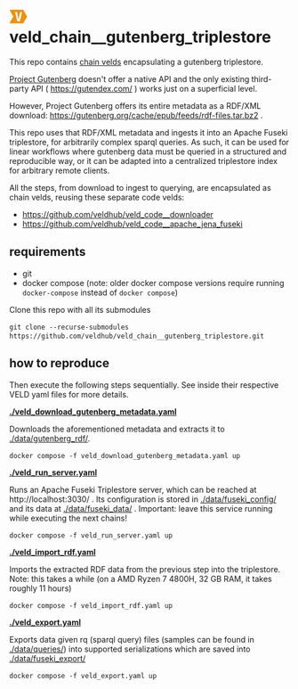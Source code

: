 # ![veld chain](https://raw.githubusercontent.com/veldhub/.github/refs/heads/main/images/symbol_V_letter.png) veld_chain__gutenberg_triplestore

This repo contains [chain velds](https://zenodo.org/records/13322913) encapsulating a gutenberg
triplestore.

[Project Gutenberg](https://www.gutenberg.org/) doesn't offer a native API and the only existing 
third-party API ( https://gutendex.com/ ) works just on a superficial level. 

However, Project Gutenberg offers its entire metadata as a RDF/XML download: 
https://gutenberg.org/cache/epub/feeds/rdf-files.tar.bz2 .

This repo uses that RDF/XML metadata and ingests it into an Apache Fuseki triplestore, for
arbitrarily complex sparql queries. As such, it can be used for linear workflows where gutenberg
data must be queried in a structured and reproducible way, or it can be adapted into a centralized 
triplestore index for arbitrary remote clients.

All the steps, from download to ingest to querying, are encapsulated as chain velds, reusing these
separate code velds:

- https://github.com/veldhub/veld_code__downloader
- https://github.com/veldhub/veld_code__apache_jena_fuseki

## requirements

- git
- docker compose (note: older docker compose versions require running `docker-compose` instead of 
  `docker compose`)

Clone this repo with all its submodules
```
git clone --recurse-submodules https://github.com/veldhub/veld_chain__gutenberg_triplestore.git
```

## how to reproduce

Then execute the following steps sequentially. See inside their respective VELD yaml files for more 
details.

**[./veld_download_gutenberg_metadata.yaml](./veld_download_gutenberg_metadata.yaml)**

Downloads the aforementioned metadata and extracts it to 
[./data/gutenberg_rdf/](./data/gutenberg_rdf/).

```
docker compose -f veld_download_gutenberg_metadata.yaml up
```

**[./veld_run_server.yaml](./veld_run_server.yaml)**

Runs an Apache Fuseki Triplestore server, which can be reached at http://localhost:3030/ . Its 
configuration is stored in [./data/fuseki_config/](./data/fuseki_config/) and its data at
[./data/fuseki_data/](./data/fuseki_data/) . Important: leave this service running while executing 
the next chains!

```
docker compose -f veld_run_server.yaml up
```

**[./veld_import_rdf.yaml](./veld_import_rdf.yaml)**

Imports the extracted RDF data from the previous step into the triplestore. Note: this takes a 
while (on a AMD Ryzen 7 4800H, 32 GB RAM, it takes roughly 11 hours) 

```
docker compose -f veld_import_rdf.yaml up
```

**[./veld_export.yaml](./veld_export.yaml)**

Exports data given rq (sparql query) files (samples can be found in 
[./data/queries/](./data/queries/)) into supported serializations which are saved into 
[./data/fuseki_export/](./data/fuseki_export/)

```
docker compose -f veld_export.yaml up
```

